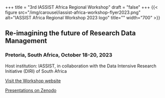 +++
title = "3rd IASSIST Africa Regional Workshop"
draft = "false"
+++
{{< figure src="/img/carousel/iassist-africa-workshop-flyer2023.png" alt="IASSIST Africa Regional Workshop 2023 logo" title="" width="700" >}}

## Re-imagining the future of Research Data Management
### Pretoria, South Africa, October 18-20, 2023

Host institution: IASSIST, in collaboration with the Data Intensive Research Initiative (DIRI) of South Africa

<a class="btn btn-template-main" href="http://iassistafrica.org/" target="_blank" title="Opens to a new tab">Visit the Workshop website</a>

<a class="btn btn-template-main" href="https://zenodo.org/communities/iassist-africa-2023?q=&l=list&p=1&s=10&sort=conference-desc" target="_blank" title="Opens to a new tab">Presentations on Zenodo</a>

<br />